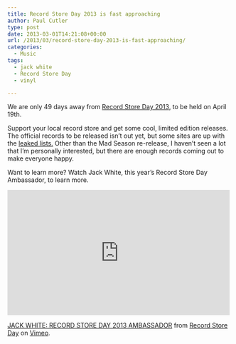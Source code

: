 ```yaml
---
title: Record Store Day 2013 is fast approaching
author: Paul Cutler
type: post
date: 2013-03-01T14:21:08+00:00
url: /2013/03/record-store-day-2013-is-fast-approaching/
categories:
  - Music
tags:
  - jack white
  - Record Store Day
  - vinyl

---
```

We are only 49 days away from [Record Store Day 2013][1], to be held on April 19th.

Support your local record store and get some cool, limited edition releases. The official records to be released isn&#8217;t out yet, but some sites are up with the [leaked lists.][2] Other than the Mad Season re-release, I haven&#8217;t seen a lot that I&#8217;m personally interested, but there are enough records coming out to make everyone happy.

Want to learn more? Watch Jack White, this year&#8217;s Record Store Day Ambassador, to learn more.

<iframe src="http://player.vimeo.com/video/59934186?title=0&byline=0&portrait=0&color=ff9933" width="500" height="281" frameborder="0" webkitAllowFullScreen mozallowfullscreen allowFullScreen></iframe> 

[JACK WHITE: RECORD STORE DAY 2013 AMBASSADOR][3] from [Record Store Day][4] on [Vimeo][5].

 [1]: http://www.recordstoreday.com/Home
 [2]: http://new-vinyl.blogspot.com/2013/01/record-store-day-2013rsd-6april-20-2013.html?m=1
 [3]: http://vimeo.com/59934186
 [4]: http://vimeo.com/recordstoreday
 [5]: http://vimeo.com